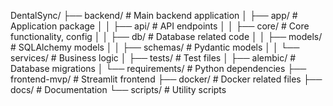 DentalSync/
├── backend/              # Main backend application
│   ├── app/             # Application package
│   │   ├── api/         # API endpoints
│   │   ├── core/        # Core functionality, config
│   │   ├── db/          # Database related code
│   │   ├── models/      # SQLAlchemy models
│   │   ├── schemas/     # Pydantic models
│   │   └── services/    # Business logic
│   ├── tests/           # Test files
│   ├── alembic/         # Database migrations
│   └── requirements/    # Python dependencies
├── frontend-mvp/        # Streamlit frontend
├── docker/             # Docker related files
├── docs/              # Documentation
└── scripts/           # Utility scripts